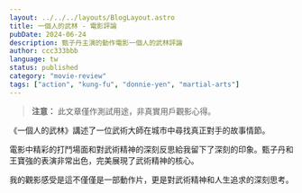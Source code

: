 ```yaml
---
layout: ../../../layouts/BlogLayout.astro
title: 一個人的武林 - 電影評論
pubDate: 2024-06-24
description: 甄子丹主演的動作電影一個人的武林評論
author: ccc333bbb
language: tw
status: published
category: "movie-review"
tags: ["action", "kung-fu", "donnie-yen", "martial-arts"]
---
```


> **注意：** 此文章僅作測試用途，非真實用戶觀影心得。

《一個人的武林》講述了一位武術大師在城市中尋找真正對手的故事情節。

電影中精彩的打鬥場面和對武術精神的深刻反思給我留下了深刻的印象。甄子丹和王寶強的表演非常出色，完美展現了武術精神的核心。

我的觀影感受是這不僅僅是一部動作片，更是對武術精神和人生追求的深刻思考。